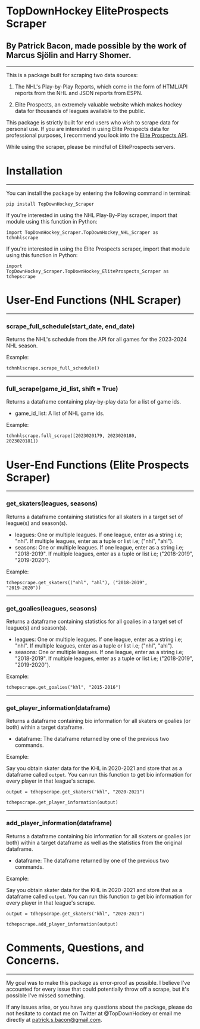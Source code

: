 # TopDownHockey EliteProspects Scraper

## By Patrick Bacon, made possible by the work of Marcus Sjölin and Harry Shomer.

---

This is a package built for scraping two data sources:

1. The NHL's Play-by-Play Reports, which come in the form of HTML/API reports from the NHL and JSON reports from ESPN.

2. Elite Prospects, an extremely valuable website which makes hockey data for thousands of leagues available to the public. 

This package is strictly built for end users who wish to scrape data for personal use. If you are interested in using Elite Prospects data for professional purposes, I recommend you look into the <a href="https://www.eliteprospects.com/api" >Elite Prospects API</a>.

While using the scraper, please be mindful of EliteProspects servers.

# Installation

---

You can install the package by entering the following command in terminal:

<code>pip install TopDownHockey_Scraper</code>

If you're interested in using the NHL Play-By-Play scraper, import that module using this function in Python:

<code>import TopDownHockey_Scraper.TopDownHockey_NHL_Scraper as tdhnhlscrape</code>

If you're interested in using the Elite Prospects scraper, import that module using this function in Python:

<code>import TopDownHockey_Scraper.TopDownHockey_EliteProspects_Scraper as tdhepscrape</code>

# User-End Functions (NHL Scraper)

---

### scrape_full_schedule(start_date, end_date)

Returns the NHL's schedule from the API for all games for the 2023-2024 NHL season.
    
Example:

<code>tdhnhlscrape.scrape_full_schedule()</code>

---

### full_scrape(game_id_list, shift = True)

Returns a dataframe containing play-by-play data for a list of game ids.

<ul>
    <li>game_id_list: A list of NHL game ids.</li>
    </ul>
    
Example: 

<code>tdhnhlscrape.full_scrape([2023020179, 2023020180, 2023020181])</code>
 

# User-End Functions (Elite Prospects Scraper)

---

### get_skaters(leagues, seasons)

Returns a dataframe containing statistics for all skaters in a target set of league(s) and season(s). 

<ul>
    <li>leagues: One or multiple leagues. If one league, enter as a string i.e; "nhl". If multiple leagues, enter as a tuple or list i.e; ("nhl", "ahl").</li>
    <li>seasons: One or multiple leagues. If one league, enter as a string i.e; "2018-2019". If multiple leagues, enter as a tuple or list i.e; ("2018-2019", "2019-2020").</li>
    </ul>

Example:

<code>tdhepscrape.get_skaters(("nhl", "ahl"), ("2018-2019", "2019-2020"))</code>

---

### get_goalies(leagues, seasons)

Returns a dataframe containing statistics for all goalies in a target set of league(s) and season(s). 

<ul>
    <li>leagues: One or multiple leagues. If one league, enter as a string i.e; "nhl". If multiple leagues, enter as a tuple or list i.e; ("nhl", "ahl").</li>
    <li>seasons: One or multiple leagues. If one league, enter as a string i.e; "2018-2019". If multiple leagues, enter as a tuple or list i.e; ("2018-2019", "2019-2020").</li>
    </ul>

Example:

<code>tdhepscrape.get_goalies("khl", "2015-2016")</code>

---
    
### get_player_information(dataframe)

Returns a dataframe containing bio information for all skaters or goalies (or both) within a target dataframe. 

<ul>
    <li>dataframe: The dataframe returned by one of the previous two commands.</li>
    </ul>

Example:

Say you obtain skater data for the KHL in 2020-2021 and store that as a dataframe called <code>output</code>. You can run this function to get bio information for every player in that league's scrape.

<code>output = tdhepscrape.get_skaters("khl", "2020-2021")</code>

<code>tdhepscrape.get_player_information(output)</code>

---

### add_player_information(dataframe)

Returns a dataframe containing bio information for all skaters or goalies (or both) within a target dataframe as well as the statistics from the original dataframe. 

<ul>
    <li>dataframe: The dataframe returned by one of the previous two commands.</li>
    </ul>

Example:

Say you obtain skater data for the KHL in 2020-2021 and store that as a dataframe called <code>output</code>. You can run this function to get bio information for every player in that league's scrape.

<code>output = tdhepscrape.get_skaters("khl", "2020-2021")</code>

<code>tdhepscrape.add_player_information(output)</code>

# Comments, Questions, and Concerns.

---

My goal was to make this package as error-proof as possible. I believe I've accounted for every issue that could potentially throw off a scrape, but it's possible I've missed something.

If any issues arise, or you have any questions about the package, please do not hesitate to contact me on Twitter at @TopDownHockey or email me directly at patrick.s.bacon@gmail.com.  
